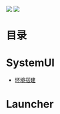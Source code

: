 <!-- ![](https://img.shields.io/badge/build-passing-success.svg) -->

![](https://img.shields.io/badge/docsify-4.4.4-informational.svg)
![](https://img.shields.io/badge/托管平台-gitee-green.svg)

# 目录

# SystemUI

- [环境搭建](./平台开发-Android/开发环境/1.Android环境搭建.md)

# Launcher

